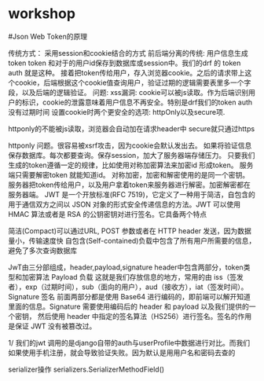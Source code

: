 # workshop


#Json Web Token的原理

传统方式： 采用session和cookie结合的方式
前后端分离的传统: 用户信息生成token token 和对于的用户id保存到数据库或session中。我们的drf 的 token auth 就是这种。
接着把token传给用户，存入浏览器cookie。之后的请求带上这个cookie，后端根据这个cookie值查询用户，验证过期的逻辑需要表里多一个字段，以及后端的逻辑验证。
问题: xss漏洞: cookie可以被js读取。作为后端识别用户的标识，cookie的泄露意味着用户信息不再安全。特别是drf我们的token auth没有过期时间
设置cookie时两个更安全的选项: httpOnly以及secure项.

httponly的不能被js读取，浏览器会自动加在请求header中
secure就只通过https

httponly 问题。很容易被xsrf攻击，因为cookie会默认发出去。
如果将验证信息保存数据库。每次都要查询。保存session，加大了服务器端存储压力。
只要我们生成的token遵循一定的规律，比如使用对称加密算法来加密id 形成token。
服务端只需要解密token 就能知道id。
对称加密，加密和解密使用的是同一个密钥。服务器把token传给用户，以及用户拿着token来服务器进行解密。加密解密都在服务器端。
JWT 是一个开放标准(RFC 7519)，它定义了一种用于简洁，自包含的用于通信双方之间以 JSON 对象的形式安全传递信息的方法。JWT 可以使用 HMAC 算法或者是 RSA 的公钥密钥对进行签名。它具备两个特点

简洁(Compact)可以通过URL, POST 参数或者在 HTTP header 发送，因为数据量小，传输速度快
自包含(Self-contained)负载中包含了所有用户所需要的信息，避免了多次查询数据库

JwT由三分部组成，header,payload,signature
header中包含两部分，token类型和加密算法
Payload 负载 这就是我们存放信息的地方，常用的由 iss（签发者），exp（过期时间），sub（面向的用户），aud（接收方），iat（签发时间）。
Signature 签名  前面两部分都是使用 Base64 进行编码的，即前端可以解开知道里面的信息。Signature 需要使用编码后的 header 和 payload 以及我们提供的一个密钥，
然后使用 header 中指定的签名算法（HS256）进行签名。签名的作用是保证 JWT 没有被篡改过。

1/
我们的jwt 调用的是django自带的auth与userProfile中数据进行对比。而我们如果使用手机注册，就会导致验证失败。因为默认是用用户名和密码去查的


serializer操作
serializers.SerializerMethodField()